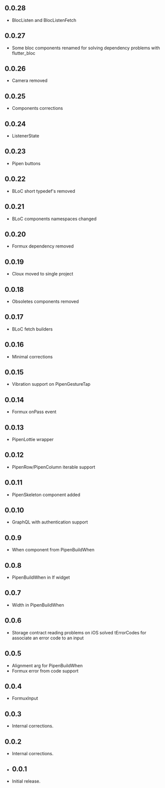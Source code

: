 ## 0.0.28

* BlocListen and BlocListenFetch

## 0.0.27

* Some bloc components renamed for solving dependency problems with flutter_bloc

## 0.0.26

* Camera removed

## 0.0.25

* Components corrections

## 0.0.24

* ListenerState

## 0.0.23

* Pipen buttons

## 0.0.22

* BLoC short typedef's removed

## 0.0.21

* BLoC components namespaces changed

## 0.0.20

* Formux dependency removed

## 0.0.19

* Cloux moved to single project

## 0.0.18

* Obsoletes components removed

## 0.0.17

* BLoC fetch builders

## 0.0.16

* Minimal corrections

## 0.0.15

* Vibration support on PipenGestureTap

## 0.0.14

* Formux onPass event

## 0.0.13

* PipenLottie wrapper

## 0.0.12

* PipenRow/PipenColumn iterable support

## 0.0.11

* PipenSkeleton component added

## 0.0.10

* GraphQL with authentication support

## 0.0.9

* When component from PipenBuildWhen

## 0.0.8

* PipenBuildWhen in If widget

## 0.0.7

* Width in PipenBuildWhen

## 0.0.6

* Storage contract reading problems on iOS solved
  tErrorCodes for associate an error code to an input

## 0.0.5

* Alignment arg for PipenBuildWhen
* Formux error from code support

## 0.0.4

* FormuxInput

## 0.0.3

* Internal corrections.

## 0.0.2

* Internal corrections.

* ## 0.0.1

* Initial release.